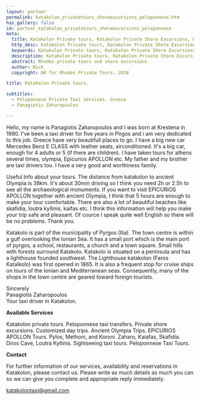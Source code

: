```yaml
---
layout: partner
permalink: katakolon_privatetours_shoreexcursions_peloponnese.htm
has_gallery: false
id: partner_katakolon_privatetours_shoreexcursions_peloponnese
meta:
  title: Katakolon Private tours, Katakolon Private Shore Excursions, Katakolon private guides drivers, Peloponnese
  http_desc: Katakolon Private tours, Katakolon Private Shore Excursions, Katakolon private guides drivers, Peloponnese
  keywords: Katakolon Private tours, Katakolon Private Shore Excursions, Katakolon private guides drivers, Peloponnese
  description: Katakolon Private tours, Katakolon Private Shore Excursions, Katakolon private guides drivers, Peloponnese
  abstract: Rhodes private tours and shore excursions
  author: Nick
  copyright: NK for Rhodes Private Tours, 2018

title: Katakolon Private tours.

subtitles:
  - Peloponnese Private Taxi Services. Greece
  - Panagiotis Zaharopoulos

---
```

Hello, my name is Panagiotis Zaharopoulos and I was born at Krestena in 1980. I've been a taxi driver for five years in Pirgos and i am very dedicated to this job. Greece have very beautifull places to go. I have a big new car Mercedes Benz E CLASS with leather seats, airconditioned. It's a big car, enough for 4 adults or 5 (if there are children). I have taken tours for athens several times, olympia, Epicurios APOLLON etc. My father and my brother are taxi drivers too. I have a very good and worthiness family.

Useful Info about your tours. The distance from katakolon to ancient Olympia is 38km. it's about 30min driving so I think you need 2h or 2.5h to see all the archaeological monuments. If you want to visit EPICURIOS APOLLON together with ancient Olympia, I think that 5 hours are enough to make your tour comfortable. There are also a lot of beautiful beaches like skafidia, loutra kyllinis, kaifas etc. I think this information will help you make your trip safe and pleasant. Of cource I speak quite well English so there will be no problems. Thank you.

Katakolo is part of the municipality of Pyrgos (Ilia). The town centre is within a gulf overlooking the Ionian Sea. It has a small port which is the main port of pyrgos, a school, restaurants, a church and a town square. Small hills with forests surround Katakolo. Katakolo is situated on a peninsula and has a lighthouse founded southwest. The Lighthouse katakolon (Faros Katalkolo) was first opened in 1865. It is also a frequent stop for cruise ships on tours of the Ionian and Mediterranean seas. Consequently, many of the shops in the town centre are geared toward foreign tourists.

Sincerely<br>
Panagiotis Zaharopoulos<br>
Your taxi driver in Katakolon.

**Available Services**

Katakolon private tours. Peloponnese taxi transfers. Private shore excursions. Customized day trips. Ancient Olympia Trips. EPICURIOS APOLLON Tours. Pylos, Methoni, and Koroni. Zaharo, Kaiafas, Skafidia. Diros Cave, Loutra Kyllinis. Sightseeing taxi tours. Peloponnese Taxi Tours.

**Contact**

For further information of our services, availability and reservations in Katakolon, please contact us. Please write as much details as much you can so we can give you complete and appropriate reply immediately.

[katakolontaxi@gmail.com](mailto:katakolontaxi@gmail.com?bcc=request@rhodesprivatetours.com "mailto:katakolontaxi@gmail.com")